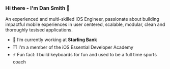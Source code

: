 ### Hi there - I'm Dan Smith 👋
An experienced and multi-skilled iOS Engineer, passionate about building impactful mobile experiences in user centered, scalable, modular, clean and thoroughly testsed applications.
- 🔭 I’m currently working at **Starling Bank**
- ⛩ I'm a member of the iOS Essential Developer Academy 
- ⚡ Fun fact: I build keyboards for fun and used to be a full time sports coach
